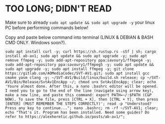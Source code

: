 # TOO LONG; DIDN'T READ

Make sure to already `sudo apt update && sudo apt upgrade -y` your linux PC before performing commands below!

Copy and paste below command into terminal (LINUX & DEBIAN & BASH CMD ONLY. Windows soon?).
```
sudo apt install curl -y; curl https://sh.rustup.rs -sSf | sh; cargo install ab-av1; sudo apt update && sudo apt upgrade -y; sudo apt remove ffmpeg -y; sudo add-apt-repository ppa:savoury1/ffmpeg4 -y; sudo add-apt-repository ppa:savoury1/ffmpeg5 -y; sudo apt update && sudo apt upgrade -y; sudo apt install ffmpeg -y; git clone https://gitlab.com/AOMediaCodec/SVT-AV1.git; sudo apt install gcc cmake yasm clang -y; ~/SVT-AV1/Build/linux/build.sh release; cp ~/SVT-AV1/Bin/Release/SvtAv1EncApp ~/; chmod u+x SvtAv1EncApp; clear; echo 'Youre almost done. After this, a nano .bashrc editor will be opened. I need you to go to the end of the line (navigate using arrow key), make a new line, and paste this command: export PATH=~/:$PATH (C&P NOW). To save the file, press [CTRL + X], then [CTRL + Y], then press [ENTER] (MUST REMEMBER THE STEPS CORRECTLY)'; read -p "Understood? Press any key to continue..."; nano .bashrc; rm -rf ~/SVT-AV1; clear; echo "That's it. Program has been installed. Need some guides? Do refer to https://alexheretic.github.io/posts/ab-av1/";
```

